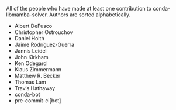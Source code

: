 All of the people who have made at least one contribution to conda-libmamba-solver.
Authors are sorted alphabetically.

* Albert DeFusco
* Christopher Ostrouchov
* Daniel Holth
* Jaime Rodríguez-Guerra
* Jannis Leidel
* John Kirkham
* Ken Odegard
* Klaus Zimmermann
* Matthew R. Becker
* Thomas Lam
* Travis Hathaway
* conda-bot
* pre-commit-ci[bot]
